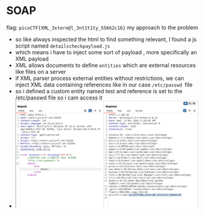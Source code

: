 # SOAP
flag: `picoCTF{XML_3xtern@l_3nt1t1ty_55662c16}`
my approach to the problem
- so like always inspected the html to find something relevant, I found a js script named `detailscheckpayload.js`
- which means i have to inject some sort of payload , more specifically an XML payload
- XML allows documents to define `entities` which are external resources like files on a server
- if XML parser process external entities without restrictions, we can inject XML data containing references like in our case `/etc/passwd `file 
- so i defined a custom entity named test and reference is set to the /etc/passwd file so i cam access it
- ![img_1.png](img_1.png)